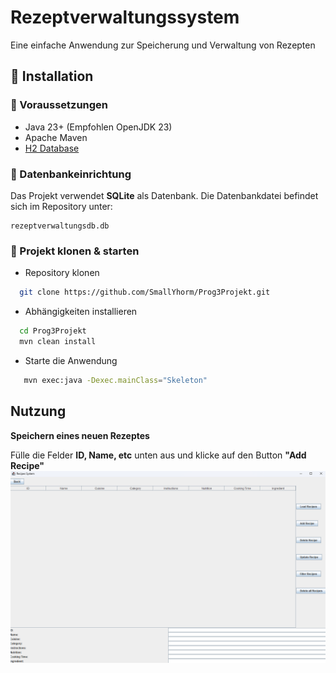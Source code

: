 # Rezeptverwaltungssystem

Eine einfache Anwendung zur Speicherung und Verwaltung von Rezepten


## 🚀 Installation

### 📌 Voraussetzungen
- Java 23+ (Empfohlen OpenJDK 23)
- Apache Maven
- [H2 Database](https://www.h2database.com/)

### 📂 Datenbankeinrichtung

Das Projekt verwendet **SQLite** als Datenbank. Die Datenbankdatei befindet sich im Repository unter:

```plaintext
rezeptverwaltungsdb.db
```
### 📂 Projekt klonen & starten
- Repository klonen
```sh
  git clone https://github.com/SmallYhorm/Prog3Projekt.git
```
- Abhängigkeiten installieren
```sh
  cd Prog3Projekt
  mvn clean install
```
- Starte die Anwendung

  
```sh
   mvn exec:java -Dexec.mainClass="Skeleton"
```



## Nutzung

**Speichern eines neuen Rezeptes**

Fülle die Felder **ID, Name, etc** unten aus und klicke auf den Button **"Add Recipe"**
![Speichern eines Rezeptes](images/screenshot1.png)


